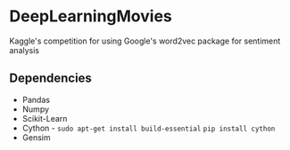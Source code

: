 DeepLearningMovies
==================

Kaggle's competition for using Google's word2vec package for sentiment analysis

Dependencies
------------
* Pandas
* Numpy
* Scikit-Learn
* Cython - ```sudo apt-get install build-essential```
  ```pip install cython```
* Gensim

